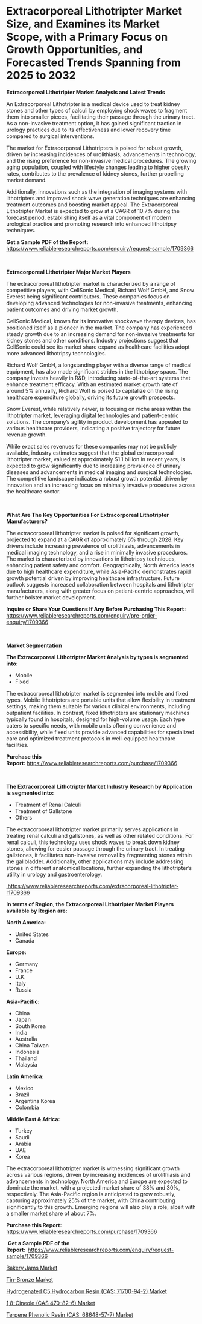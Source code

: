 <p><h1>Extracorporeal Lithotripter Market Size, and Examines its Market Scope, with a Primary Focus on Growth Opportunities, and Forecasted Trends Spanning from 2025 to 2032</h1></p><p><strong>Extracorporeal Lithotripter Market Analysis and Latest Trends</strong></p>
<p><p>An Extracorporeal Lithotripter is a medical device used to treat kidney stones and other types of calculi by employing shock waves to fragment them into smaller pieces, facilitating their passage through the urinary tract. As a non-invasive treatment option, it has gained significant traction in urology practices due to its effectiveness and lower recovery time compared to surgical interventions.</p><p>The market for Extracorporeal Lithotripters is poised for robust growth, driven by increasing incidences of urolithiasis, advancements in technology, and the rising preference for non-invasive medical procedures. The growing aging population, coupled with lifestyle changes leading to higher obesity rates, contributes to the prevalence of kidney stones, further propelling market demand.</p><p>Additionally, innovations such as the integration of imaging systems with lithotripters and improved shock wave generation techniques are enhancing treatment outcomes and boosting market appeal. The Extracorporeal Lithotripter Market is expected to grow at a CAGR of 10.7% during the forecast period, establishing itself as a vital component of modern urological practice and promoting research into enhanced lithotripsy techniques.</p></p>
<p><strong>Get a Sample PDF of the Report:&nbsp;</strong> <a href="https://www.reliableresearchreports.com/enquiry/request-sample/1709366?utm_campaign=12&utm_medium=2&utm_source=Github&utm_content=ia&utm_term=10012025&utm_id=extracorporeal-lithotripter">https://www.reliableresearchreports.com/enquiry/request-sample/1709366</a></p>
<p>&nbsp;</p>
<p><strong>Extracorporeal Lithotripter Major Market Players</strong></p>
<p><p>The extracorporeal lithotripter market is characterized by a range of competitive players, with CellSonic Medical, Richard Wolf GmbH, and Snow Everest being significant contributors. These companies focus on developing advanced technologies for non-invasive treatments, enhancing patient outcomes and driving market growth.</p><p>CellSonic Medical, known for its innovative shockwave therapy devices, has positioned itself as a pioneer in the market. The company has experienced steady growth due to an increasing demand for non-invasive treatments for kidney stones and other conditions. Industry projections suggest that CellSonic could see its market share expand as healthcare facilities adopt more advanced lithotripsy technologies.</p><p>Richard Wolf GmbH, a longstanding player with a diverse range of medical equipment, has also made significant strides in the lithotripsy space. The company invests heavily in R&D, introducing state-of-the-art systems that enhance treatment efficacy. With an estimated market growth rate of around 5% annually, Richard Wolf is poised to capitalize on the rising healthcare expenditure globally, driving its future growth prospects.</p><p>Snow Everest, while relatively newer, is focusing on niche areas within the lithotripter market, leveraging digital technologies and patient-centric solutions. The company’s agility in product development has appealed to various healthcare providers, indicating a positive trajectory for future revenue growth.</p><p>While exact sales revenues for these companies may not be publicly available, industry estimates suggest that the global extracorporeal lithotripter market, valued at approximately $1.1 billion in recent years, is expected to grow significantly due to increasing prevalence of urinary diseases and advancements in medical imaging and surgical technologies. The competitive landscape indicates a robust growth potential, driven by innovation and an increasing focus on minimally invasive procedures across the healthcare sector.</p></p>
<p>&nbsp;</p>
<p><strong>What Are The Key Opportunities For Extracorporeal Lithotripter Manufacturers?</strong></p>
<p><p>The extracorporeal lithotripter market is poised for significant growth, projected to expand at a CAGR of approximately 6% through 2028. Key drivers include increasing prevalence of urolithiasis, advancements in medical imaging technology, and a rise in minimally invasive procedures. The market is characterized by innovations in lithotripsy techniques, enhancing patient safety and comfort. Geographically, North America leads due to high healthcare expenditure, while Asia-Pacific demonstrates rapid growth potential driven by improving healthcare infrastructure. Future outlook suggests increased collaboration between hospitals and lithotripter manufacturers, along with greater focus on patient-centric approaches, will further bolster market development.</p></p>
<p><strong>Inquire or Share Your Questions If Any Before Purchasing This Report:</strong> <a href="https://www.reliableresearchreports.com/enquiry/pre-order-enquiry/1709366?utm_campaign=12&utm_medium=2&utm_source=Github&utm_content=ia&utm_term=10012025&utm_id=extracorporeal-lithotripter">https://www.reliableresearchreports.com/enquiry/pre-order-enquiry/1709366</a></p>
<p>&nbsp;</p>
<p><strong>Market Segmentation</strong></p>
<p><strong>The Extracorporeal Lithotripter Market Analysis by types is segmented into:</strong></p>
<p><ul><li>Mobile</li><li>Fixed</li></ul></p>
<p><p>The extracorporeal lithotripter market is segmented into mobile and fixed types. Mobile lithotripters are portable units that allow flexibility in treatment settings, making them suitable for various clinical environments, including outpatient facilities. In contrast, fixed lithotripters are stationary machines typically found in hospitals, designed for high-volume usage. Each type caters to specific needs, with mobile units offering convenience and accessibility, while fixed units provide advanced capabilities for specialized care and optimized treatment protocols in well-equipped healthcare facilities.</p></p>
<p><strong>Purchase this Report:&nbsp;</strong><a href="https://www.reliableresearchreports.com/purchase/1709366?utm_campaign=12&utm_medium=2&utm_source=Github&utm_content=ia&utm_term=10012025&utm_id=extracorporeal-lithotripter">https://www.reliableresearchreports.com/purchase/1709366</a></p>
<p>&nbsp;</p>
<p><strong>The Extracorporeal Lithotripter Market Industry Research by Application is segmented into:</strong></p>
<p><ul><li>Treatment of Renal Calculi</li><li>Treatment of Gallstone</li><li>Others</li></ul></p>
<p><p>The extracorporeal lithotripter market primarily serves applications in treating renal calculi and gallstones, as well as other related conditions. For renal calculi, this technology uses shock waves to break down kidney stones, allowing for easier passage through the urinary tract. In treating gallstones, it facilitates non-invasive removal by fragmenting stones within the gallbladder. Additionally, other applications may include addressing stones in different anatomical locations, further expanding the lithotripter’s utility in urology and gastroenterology.</p></p>
<p><a href="https://www.reliableresearchreports.com/extracorporeal-lithotripter-r1709366?utm_campaign=12&utm_medium=2&utm_source=Github&utm_content=ia&utm_term=10012025&utm_id=extracorporeal-lithotripter">&nbsp;https://www.reliableresearchreports.com/extracorporeal-lithotripter-r1709366</a></p>
<p><strong>In terms of Region, the Extracorporeal Lithotripter Market Players available by Region are:</strong></p>
<p>
    <p> <strong> North America: </strong>
        <ul>
            <li>United States</li>
            <li>Canada</li>
        </ul>
        </p> 
    <p> <strong> Europe: </strong>
        <ul>
            <li>Germany</li>
            <li>France</li>
            <li>U.K.</li>
            <li>Italy</li>
            <li>Russia</li>
        </ul>
        </p> 
    <p> <strong> Asia-Pacific: </strong>
        <ul>
            <li>China</li>
            <li>Japan</li>
            <li>South Korea</li>
            <li>India</li>
            <li>Australia</li>
            <li>China Taiwan</li>
            <li>Indonesia</li>
            <li>Thailand</li>
            <li>Malaysia</li>
        </ul>
        </p> 
    <p> <strong> Latin America: </strong>
        <ul>
            <li>Mexico</li>
            <li>Brazil</li>
            <li>Argentina Korea</li>
            <li>Colombia</li>
        </ul>
        </p> 
    <p> <strong> Middle East & Africa: </strong>
        <ul>
            <li>Turkey</li>
            <li>Saudi</li>
            <li>Arabia</li>
            <li>UAE</li>
            <li>Korea</li>
        </ul>
    </p>
    </p>
<p><p>The extracorporeal lithotripter market is witnessing significant growth across various regions, driven by increasing incidences of urolithiasis and advancements in technology. North America and Europe are expected to dominate the market, with a projected market share of 38% and 30%, respectively. The Asia-Pacific region is anticipated to grow robustly, capturing approximately 25% of the market, with China contributing significantly to this growth. Emerging regions will also play a role, albeit with a smaller market share of about 7%.</p></p>
<p><strong>Purchase this Report: </strong><a href="https://www.reliableresearchreports.com/purchase/1709366?utm_campaign=12&utm_medium=2&utm_source=Github&utm_content=ia&utm_term=10012025&utm_id=extracorporeal-lithotripter">https://www.reliableresearchreports.com/purchase/1709366</a></p>
<p>&nbsp;<strong>Get a Sample PDF of the Report:&nbsp;&nbsp;</strong><a href="https://www.reliableresearchreports.com/enquiry/request-sample/1709366?utm_campaign=12&utm_medium=2&utm_source=Github&utm_content=ia&utm_term=10012025&utm_id=extracorporeal-lithotripter">https://www.reliableresearchreports.com/enquiry/request-sample/1709366</a></p>
<p><strong></strong></p>
<p><p><a href="https://github.com/seanmcma708/Market-Research-Report-List-1/blob/main/bakery-jams-market.md?utm_campaign=12&utm_medium=2&utm_source=Github&utm_content=ia&utm_term=10012025&utm_id=extracorporeal-lithotripter">Bakery Jams Market</a></p><p><a href="https://github.com/yankimber90yankim/Market-Research-Report-List-1/blob/main/tin-bronze-market.md?utm_campaign=12&utm_medium=2&utm_source=Github&utm_content=ia&utm_term=10012025&utm_id=extracorporeal-lithotripter">Tin-Bronze Market</a></p><p><a href="https://github.com/edacruz6/Market-Research-Report-List-1/blob/main/hydrogenated-c5-hydrocarbon-resin-cas-71700-94-2-market.md?utm_campaign=12&utm_medium=2&utm_source=Github&utm_content=ia&utm_term=10012025&utm_id=extracorporeal-lithotripter">Hydrogenated C5 Hydrocarbon Resin (CAS: 71700-94-2) Market</a></p><p><a href="https://github.com/princessbartram3/Market-Research-Report-List-1/blob/main/18-cineole-cas-470-82-6-market.md?utm_campaign=12&utm_medium=2&utm_source=Github&utm_content=ia&utm_term=10012025&utm_id=extracorporeal-lithotripter">1,8-Cineole (CAS 470-82-6) Market</a></p><p><a href="https://github.com/GenaGaines34/Market-Research-Report-List-1/blob/main/terpene-phenolic-resin-cas-68648-57-7-market.md?utm_campaign=12&utm_medium=2&utm_source=Github&utm_content=ia&utm_term=10012025&utm_id=extracorporeal-lithotripter">Terpene Phenolic Resin (CAS: 68648-57-7) Market</a></p></p>